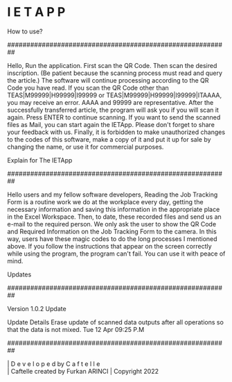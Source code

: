 # I E T A P P

How to use?

##########################################################

Hello,
Run the application. First scan the QR Code. Then scan the desired inscription. (Be patient because the scanning process must read and query the article.) The software will continue processing according to the QR Code you have read.
If you scan the QR Code other than TEAS|M99999|H99999|I99999 or TEAS|M99999|H99999|I99999|ITAAAA, you may receive an error. AAAA and 99999 are representative. After the successfully transferred article, the program will ask you if you will scan it again. Press ENTER to continue scanning. If you want to send the scanned files as Mail, you can start again the IETApp.
Please don't forget to share your feedback with us.
Finally, it is forbidden to make unauthorized changes to the codes of this software, make a copy of it and put it up for sale by changing the name, or use it for commercial purposes.


Explain for The IETApp

##########################################################

Hello users and my fellow software developers, Reading the Job Tracking Form is a routine work we do at the workplace every day, getting the necessary information and saving this information in the appropriate place in the Excel Workspace. Then, to date, these recorded files and send us an e-mail to the required person. We only ask the user to show the QR Code and Required Information on the Job Tracking Form to the camera. In this way, users have these magic codes to do the long processes I mentioned above. If you follow the instructions that appear on the screen correctly while using the program, the program can't fail. You can use it with peace of mind.



Updates

##########################################################

Version 1.0.2 Update

Update Details
Erase update of scanned data outputs after all operations so that the data is not mixed.
Tue 12 Apr 09:25 P.M

##########################################################

| D e v e l o p e d by C a f t e l l e  
| Caftelle created by Furkan ARINCI 
| Copyright 2022
